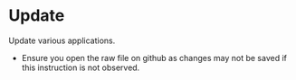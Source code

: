 # Update
Update various applications.


- Ensure you open the raw file on github as changes may not be saved if this instruction is not observed.
